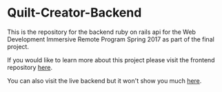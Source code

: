 # Quilt-Creator-Backend

This is the repository for the backend ruby on rails api for the Web Development Immersive Remote Program Spring 2017 as part of the final project.

If you would like to learn more about this project please visit the frontend repository <a href="https://github.com/EmilyCali/Quilt-Creator-Frontend/tree/master">here</a>.

You can also visit the live backend but it won't show you much <a href="https://quilt-creator-api.herokuapp.com">here</a>.

